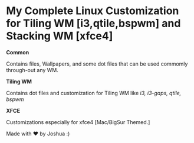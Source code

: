 # My Complete Linux Customization for Tiling WM [i3,qtile,bspwm] and Stacking WM [xfce4]

**Common**

Contains files, Wallpapers, and some dot files that can be used commomly through-out any WM.


**Tiling WM**

Contains dot files and customization for Tiling WM like *i3, i3-gaps, qtile, bspwm*


**XFCE**

Customizations especially for xfce4 [Mac/BigSur Themed.]

Made with ❤️ by Joshua :)